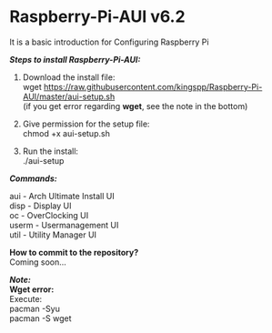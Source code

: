 Raspberry-Pi-AUI v6.2
============

It is a basic introduction for Configuring Raspberry Pi

***Steps to install Raspberry-Pi-AUI:***

1. Download the install file: <br>
wget https://raw.githubusercontent.com/kingspp/Raspberry-Pi-AUI/master/aui-setup.sh<br>
(if you get error regarding **wget**, see the note in the bottom)

2. Give permission for the setup file: <br>
chmod +x aui-setup.sh

3. Run the install: <br>
./aui-setup

***Commands:***

aui   - Arch Ultimate Install UI <br>
disp  - Display UI <br>
oc    - OverClocking UI <br>
userm - Usermanagement UI <br> 
util  - Utility Manager UI <br>

**How to commit to the repository?**<br>
Coming soon...

***Note:***<br>
**Wget error:**<br>
Execute:<br>
pacman -Syu <br>
pacman -S wget <br>
